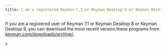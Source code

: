 ```yaml
---
title: I am a registered Keyman 7.1 or Keyman Desktop 8 or Keyman Desktop 9 user. Can I still download Keyman 7.1 or Keyman Desktop 8 or Keyman Desktop 9?
---
```


If you are a registered user of Keyman 7.1 or Keyman Desktop 8 or Keyman
Desktop 9, you can download the most recent version these programs from
[keyman.com/downloads/archive/](http://keyman.com/downloads/archive/).

&gt;
